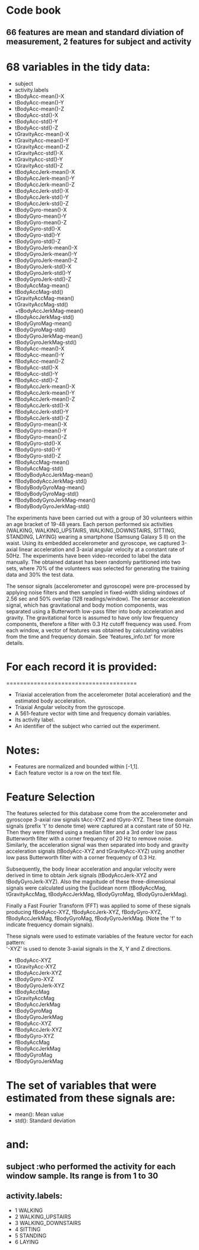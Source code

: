 # Code book
## 66 features are mean and standard diviation of measurement, 2 features for subject and activity 

# 68 variables in the tidy data:
+ subject 
+ activity.labels 
+ tBodyAcc-mean()-X          
+ tBodyAcc-mean()-Y           
+ tBodyAcc-mean()-Z          
+ tBodyAcc-std()-X            
+ tBodyAcc-std()-Y           
+ tBodyAcc-std()-Z
+ tGravityAcc-mean()-X       
+ tGravityAcc-mean()-Y
+ tGravityAcc-mean()-Z       
+ tGravityAcc-std()-X
+ tGravityAcc-std()-Y        
+ tGravityAcc-std()-Z
+ tBodyAccJerk-mean()-X
+ tBodyAccJerk-mean()-Y
+ tBodyAccJerk-mean()-Z      
+ tBodyAccJerk-std()-X
+ tBodyAccJerk-std()-Y       
+ tBodyAccJerk-std()-Z
+ tBodyGyro-mean()-X        
+ tBodyGyro-mean()-Y
+ tBodyGyro-mean()-Z        
+ tBodyGyro-std()-X
+ tBodyGyro-std()-Y        
+ tBodyGyro-std()-Z
+ tBodyGyroJerk-mean()-X    
+ tBodyGyroJerk-mean()-Y
+ tBodyGyroJerk-mean()-Z   
+ tBodyGyroJerk-std()-X
+ tBodyGyroJerk-std()-Y      
+ tBodyGyroJerk-std()-Z
+ tBodyAccMag-mean()         
+ tBodyAccMag-std()           
+ tGravityAccMag-mean()      
+ tGravityAccMag-std()        
+tBodyAccJerkMag-mean()    
+ tBodyAccJerkMag-std()
+ tBodyGyroMag-mean()        
+ tBodyGyroMag-std()
+ tBodyGyroJerkMag-mean()    
+ tBodyGyroJerkMag-std()
+ fBodyAcc-mean()-X          
+ fBodyAcc-mean()-Y
+ fBodyAcc-mean()-Z         
+ fBodyAcc-std()-X
+ fBodyAcc-std()-Y          
+ fBodyAcc-std()-Z
+ fBodyAccJerk-mean()-X     
+ fBodyAccJerk-mean()-Y
+ fBodyAccJerk-mean()-Z      
+ fBodyAccJerk-std()-X
+ fBodyAccJerk-std()-Y      
+ fBodyAccJerk-std()-Z
+ fBodyGyro-mean()-X         
+ fBodyGyro-mean()-Y
+ fBodyGyro-mean()-Z         
+ fBodyGyro-std()-X
+ fBodyGyro-std()-Y         
+ fBodyGyro-std()-Z
+ fBodyAccMag-mean()         
+ fBodyAccMag-std()
+ fBodyBodyAccJerkMag-mean()
+ fBodyBodyAccJerkMag-std()
+ fBodyBodyGyroMag-mean()
+ fBodyBodyGyroMag-std()
+ fBodyBodyGyroJerkMag-mean()
+ fBodyBodyGyroJerkMag-std()

The experiments have been carried out with a group of 30 volunteers within an age bracket of 19-48 years. Each person performed six activities (WALKING, WALKING_UPSTAIRS, WALKING_DOWNSTAIRS, SITTING, STANDING, LAYING) wearing a smartphone (Samsung Galaxy S II) on the waist. Using its embedded accelerometer and gyroscope, we captured 3-axial linear acceleration and 3-axial angular velocity at a constant rate of 50Hz. The experiments have been video-recorded to label the data manually. The obtained dataset has been randomly partitioned into two sets, where 70% of the volunteers was selected for generating the training data and 30% the test data. 

The sensor signals (accelerometer and gyroscope) were pre-processed by applying noise filters and then sampled in fixed-width sliding windows of 2.56 sec and 50% overlap (128 readings/window). The sensor acceleration signal, which has gravitational and body motion components, was separated using a Butterworth low-pass filter into body acceleration and gravity. The gravitational force is assumed to have only low frequency components, therefore a filter with 0.3 Hz cutoff frequency was used. From each window, a vector of features was obtained by calculating variables from the time and frequency domain. See 'features_info.txt' for more details. 

# For each record it is provided:
======================================

+ Triaxial acceleration from the accelerometer (total acceleration) and the estimated body acceleration.
+ Triaxial Angular velocity from the gyroscope. 
+ A 561-feature vector with time and frequency domain variables. 
+ Its activity label. 
+ An identifier of the subject who carried out the experiment.

 

Notes: 
======
- Features are normalized and bounded within [-1,1].
- Each feature vector is a row on the text file.

Feature Selection 
=================

The features selected for this database come from the accelerometer and gyroscope 3-axial raw signals tAcc-XYZ and tGyro-XYZ. These time domain signals (prefix 't' to denote time) were captured at a constant rate of 50 Hz. Then they were filtered using a median filter and a 3rd order low pass Butterworth filter with a corner frequency of 20 Hz to remove noise. Similarly, the acceleration signal was then separated into body and gravity acceleration signals (tBodyAcc-XYZ and tGravityAcc-XYZ) using another low pass Butterworth filter with a corner frequency of 0.3 Hz. 

Subsequently, the body linear acceleration and angular velocity were derived in time to obtain Jerk signals (tBodyAccJerk-XYZ and tBodyGyroJerk-XYZ). Also the magnitude of these three-dimensional signals were calculated using the Euclidean norm (tBodyAccMag, tGravityAccMag, tBodyAccJerkMag, tBodyGyroMag, tBodyGyroJerkMag). 

Finally a Fast Fourier Transform (FFT) was applied to some of these signals producing fBodyAcc-XYZ, fBodyAccJerk-XYZ, fBodyGyro-XYZ, fBodyAccJerkMag, fBodyGyroMag, fBodyGyroJerkMag. (Note the 'f' to indicate frequency domain signals). 

These signals were used to estimate variables of the feature vector for each pattern:  
'-XYZ' is used to denote 3-axial signals in the X, Y and Z directions.

+ tBodyAcc-XYZ
+ tGravityAcc-XYZ
+ tBodyAccJerk-XYZ
+ tBodyGyro-XYZ
+ tBodyGyroJerk-XYZ
+ tBodyAccMag
+ tGravityAccMag
+ tBodyAccJerkMag
+ tBodyGyroMag
+ tBodyGyroJerkMag
+ fBodyAcc-XYZ
+ fBodyAccJerk-XYZ
+ fBodyGyro-XYZ
+ fBodyAccMag
+ fBodyAccJerkMag
+ fBodyGyroMag
+ fBodyGyroJerkMag

# The set of variables that were estimated from these signals are: 

+ mean(): Mean value
+ std(): Standard deviation

# and:
## subject :who performed the activity for each window sample. Its range is from 1 to 30
 ## activity.labels:
 + 1 WALKING
 + 2 WALKING_UPSTAIRS
 + 3 WALKING_DOWNSTAIRS
 + 4 SITTING
 + 5 STANDING
 + 6 LAYING
  
